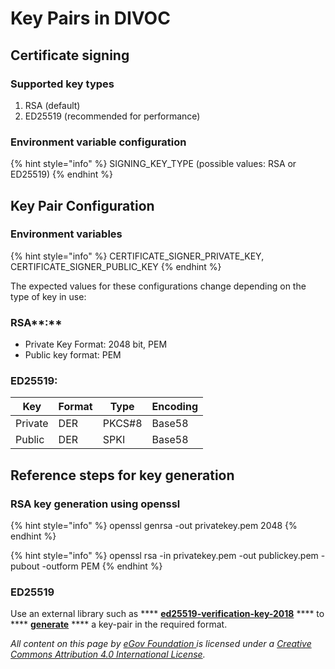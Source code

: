 # Key Pairs in DIVOC

## Certificate signing

### Supported key types&#x20;

1. RSA (default)&#x20;
2. ED25519 (recommended for performance)

### Environment variable configuration

{% hint style="info" %}
SIGNING\_KEY\_TYPE (possible values: RSA or ED25519)
{% endhint %}

## **Key Pair Configuration**

### Environment variables

{% hint style="info" %}
CERTIFICATE\_SIGNER\_PRIVATE\_KEY, CERTIFICATE\_SIGNER\_PUBLIC\_KEY
{% endhint %}

The expected values for these configurations change depending on the type of key in use:

### RSA**:**&#x20;

* Private Key Format: 2048 bit, PEM
* Public key format: PEM&#x20;

### ED25519:

| Key     | Format | Type   | Encoding |
| ------- | ------ | ------ | -------- |
| Private | DER    | PKCS#8 | Base58   |
| Public  | DER    | SPKI   | Base58   |

## **Reference steps for key generation**

### **RSA key generation using openssl**

{% hint style="info" %}
openssl genrsa -out privatekey.pem 2048
{% endhint %}

{% hint style="info" %}
openssl rsa -in privatekey.pem -out publickey.pem -pubout -outform PEM
{% endhint %}

### **ED25519**

Use an external library such as **** [**ed25519-verification-key-2018**](https://github.com/digitalbazaar/ed25519-verification-key-2018/) **** to **** [**generate**](https://github.com/digitalbazaar/ed25519-verification-key-2018#generating-a-new-publicprivate-key-pair) **** a key-pair in the required format.



_All content on this page by_ [_eGov Foundation_ ](https://egov.org.in/)_is licensed under a_ [_Creative Commons Attribution 4.0 International License_](http://creativecommons.org/licenses/by/4.0/)_._
